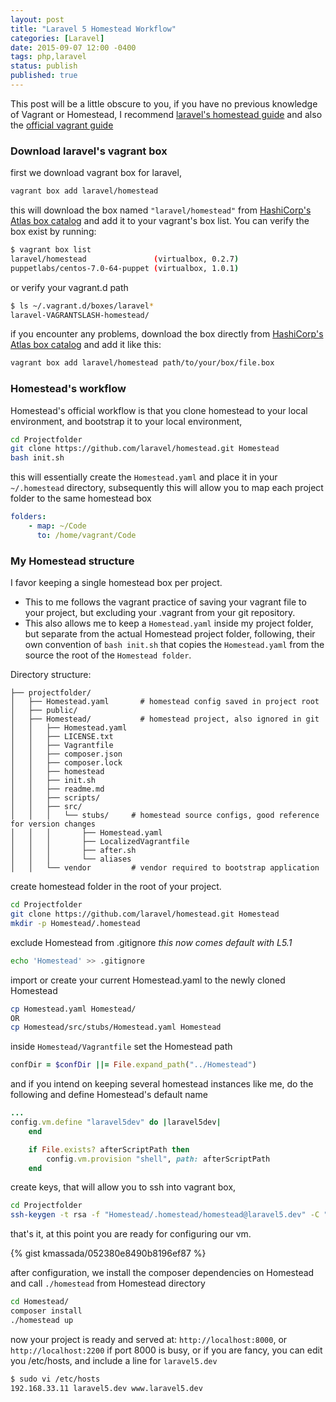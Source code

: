 ```yaml
---
layout: post
title: "Laravel 5 Homestead Workflow"
categories: [Laravel]
date: 2015-09-07 12:00 -0400
tags: php,laravel
status: publish
published: true
---
```


This post will be a little obscure to you, if you have no previous knowledge of Vagrant or Homestead, I recommend [laravel's homestead guide](http://laravel.com/docs/master/homestead) and also the [official vagrant guide](https://docs.vagrantup.com/v2/)

### Download laravel's vagrant box
first we download vagrant box for laravel,

~~~ bash
vagrant box add laravel/homestead
~~~

this will download the box named `"laravel/homestead"` from [HashiCorp's Atlas box catalog](https://atlas.hashicorp.com/boxes/search) and add it to your vagrant's box list.
You can verify the box exist by running:

~~~ bash
$ vagrant box list
laravel/homestead               (virtualbox, 0.2.7)
puppetlabs/centos-7.0-64-puppet (virtualbox, 1.0.1)
~~~

or verify your vagrant.d path

~~~ bash
$ ls ~/.vagrant.d/boxes/laravel*
laravel-VAGRANTSLASH-homestead/   
~~~

if you encounter any problems, download the box directly from [HashiCorp's Atlas box catalog](https://atlas.hashicorp.com/boxes/search) and add it like this:

~~~ bash
vagrant box add laravel/homestead path/to/your/box/file.box
~~~

### Homestead's workflow
Homestead's official workflow is that you clone homestead to your local environment, and bootstrap it to your local environment,  

~~~ bash
cd Projectfolder
git clone https://github.com/laravel/homestead.git Homestead
bash init.sh
~~~
this will essentially create the `Homestead.yaml` and place it in your `~/.homestead` directory, subsequently this will allow you to map each project folder to the same homestead box

~~~ yaml
folders:
    - map: ~/Code
      to: /home/vagrant/Code
~~~

### My Homestead structure
I favor keeping a single homestead box per project.

- This to me follows the vagrant practice of saving your vagrant file to your project, but excluding your .vagrant from your git repository.
- This also allows me to keep a `Homestead.yaml` inside my project folder, but separate from the actual Homestead project folder, following, their own convention of `bash init.sh` that copies the `Homestead.yaml` from the source the root of the `Homestead folder`.

Directory structure:

~~~
├── projectfolder/
│   ├── Homestead.yaml       # homestead config saved in project root
│   ├── public/
│   ├── Homestead/           # homestead project, also ignored in git
│   │   ├── Homestead.yaml
│   │   ├── LICENSE.txt
│   │   ├── Vagrantfile
│   │   ├── composer.json
│   │   ├── composer.lock
│   │   ├── homestead
│   │   ├── init.sh
│   │   ├── readme.md
│   │   ├── scripts/
│   │   ├── src/
│   │   │   └── stubs/     # homestead source configs, good reference for version changes
│   │   │       ├── Homestead.yaml
│   │   │       ├── LocalizedVagrantfile
│   │   │       ├── after.sh
│   │   │       └── aliases
│   │   └── vendor         # vendor required to bootstrap application
~~~
create homestead folder in the root of your project.

~~~ bash
cd Projectfolder
git clone https://github.com/laravel/homestead.git Homestead
mkdir -p Homestead/.homestead
~~~

exclude Homestead from .gitignore *this now comes default with L5.1*

~~~ bash
echo 'Homestead' >> .gitignore
~~~

import or create your current Homestead.yaml to the newly cloned Homestead

~~~ bash
cp Homestead.yaml Homestead/
OR
cp Homestead/src/stubs/Homestead.yaml Homestead
~~~

inside `Homestead/Vagrantfile` set the Homestead path

~~~ ruby
confDir = $confDir ||= File.expand_path("../Homestead")
~~~

and if you intend on keeping several homestead instances like me, do the following and define Homestead's default name

~~~ ruby
...
config.vm.define "laravel5dev" do |laravel5dev|
    end

    if File.exists? afterScriptPath then
        config.vm.provision "shell", path: afterScriptPath
    end
~~~

create keys, that will allow you to ssh into vagrant box,

~~~ bash
cd Projectfolder
ssh-keygen -t rsa -f "Homestead/.homestead/homestead@laravel5.dev" -C "homestead@laravel5.dev"
~~~

that's it, at this point you are ready for configuring our vm.

{% gist kmassada/052380e8490b8196ef87 %}

after configuration, we install the composer dependencies on Homestead and call `./homestead` from Homestead directory

~~~ bash
cd Homestead/
composer install
./homestead up
~~~

now your project is ready and served at: `http://localhost:8000`, or `http://localhost:2200` if port 8000 is busy, or if you are fancy, you can edit you /etc/hosts, and include a line for `laravel5.dev`

~~~ bash
$ sudo vi /etc/hosts
192.168.33.11 laravel5.dev www.laravel5.dev
~~~
